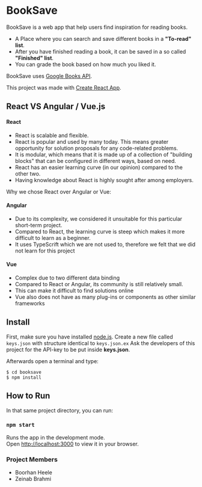 # BookSave

BookSave is a web app that help users find inspiration for reading books.

* A Place where you can search and save different books in a **"To-read" list**.
* After you have finished reading a book, it can be saved in a so called **"Finished" list**.
* You can grade the book based on how much you liked it.

BookSave uses [Google Books API](https://developers.google.com/books).

This project was made with [Create React App](https://reactjs.org/docs/create-a-new-react-app.html).

## React VS Angular / Vue.js

#### React

* React is scalable and flexible.
* React is popular and used by many today. This means greater opportunity for solution proposals for any code-related problems.
* It is modular, which means that it is made up of a collection of "building blocks" that can be configured in different ways, based on need.
* React has an easier learning curve (in our opinion) compared to the other two.
* Having knowledge about React is highly sought after among employers. 

Why we chose React over Angular or Vue:

#### Angular
* Due to its complexity, we considered it unsuitable for this particular short-term project.
* Compared to React, the learning curve is steep which makes it more difficult to learn as a beginner.
* It uses TypeScrift which we are not used to, therefore we felt that we did not learn for this project

#### Vue
* Complex due to two different data binding
* Compared to React or Angular, its community is still relatively small.
* This can make it difficult to find solutions online
* Vue also does not have as many plug-ins or components as other similar frameworks

## Install

First, make sure you have installed [node.js](https://nodejs.org/en/).
Create a new file called `keys.json` with structure identical to `keys.json.ex`
Ask the developers of this project for the API-key to be put inside **keys.json**. 

Afterwards open a terminal and type:
```
$ cd booksave
$ npm install
```

## How to Run

In that same project directory, you can run:

### `npm start`

Runs the app in the development mode.\
Open [http://localhost:3000](http://localhost:3000) to view it in your browser.


### Project Members
- Boorhan Heele
- Zeinab Brahmi